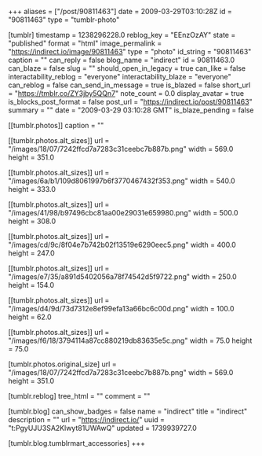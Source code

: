 +++
aliases = ["/post/90811463"]
date = 2009-03-29T03:10:28Z
id = "90811463"
type = "tumblr-photo"

[tumblr]
timestamp = 1238296228.0
reblog_key = "EEnzOzAY"
state = "published"
format = "html"
image_permalink = "https://indirect.io/image/90811463"
type = "photo"
id_string = "90811463"
caption = ""
can_reply = false
blog_name = "indirect"
id = 90811463.0
can_blaze = false
slug = ""
should_open_in_legacy = true
can_like = false
interactability_reblog = "everyone"
interactability_blaze = "everyone"
can_reblog = false
can_send_in_message = true
is_blazed = false
short_url = "https://tmblr.co/ZY3jby5QQn7"
note_count = 0.0
display_avatar = true
is_blocks_post_format = false
post_url = "https://indirect.io/post/90811463"
summary = ""
date = "2009-03-29 03:10:28 GMT"
is_blaze_pending = false

[[tumblr.photos]]
caption = ""

[[tumblr.photos.alt_sizes]]
url = "/images/18/07/7242ffcd7a7283c31ceebc7b887b.png"
width = 569.0
height = 351.0

[[tumblr.photos.alt_sizes]]
url = "/images/6a/b1/109d8061997b6f3770467432f353.png"
width = 540.0
height = 333.0

[[tumblr.photos.alt_sizes]]
url = "/images/41/98/b97496cbc81aa00e29031e659980.png"
width = 500.0
height = 308.0

[[tumblr.photos.alt_sizes]]
url = "/images/cd/9c/8f04e7b742b02f13519e6290eec5.png"
width = 400.0
height = 247.0

[[tumblr.photos.alt_sizes]]
url = "/images/e7/35/a891d5402056a78f74542d5f9722.png"
width = 250.0
height = 154.0

[[tumblr.photos.alt_sizes]]
url = "/images/d4/9d/73d7312e8ef99efa13a66bc6c00d.png"
width = 100.0
height = 62.0

[[tumblr.photos.alt_sizes]]
url = "/images/f6/18/3794114a87cc880219db83635e5c.png"
width = 75.0
height = 75.0

[tumblr.photos.original_size]
url = "/images/18/07/7242ffcd7a7283c31ceebc7b887b.png"
width = 569.0
height = 351.0

[tumblr.reblog]
tree_html = ""
comment = ""

[tumblr.blog]
can_show_badges = false
name = "indirect"
title = "indirect"
description = ""
url = "https://indirect.io/"
uuid = "t:PgyUJU3SA2Klwyt81UWAwQ"
updated = 1739939727.0

[tumblr.blog.tumblrmart_accessories]
+++
